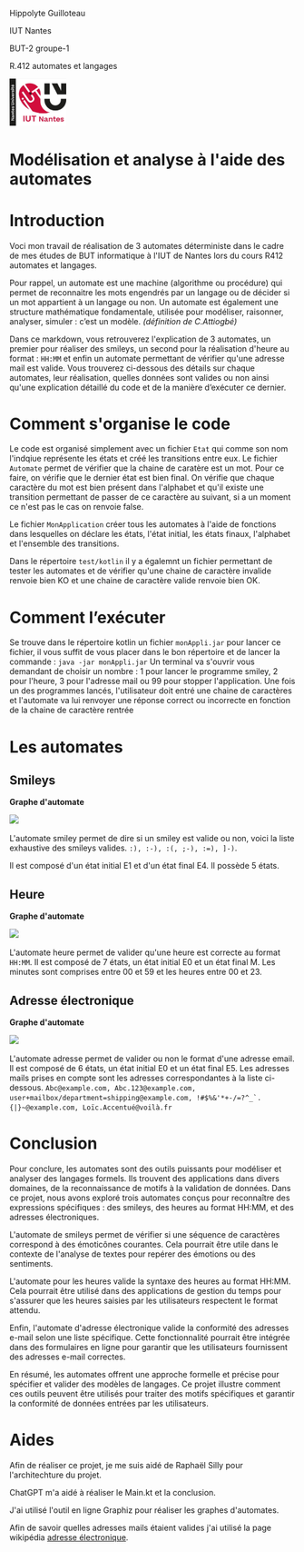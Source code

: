 Hippolyte Guilloteau

IUT Nantes

BUT-2 groupe-1

R.412 automates et langages

<img src="./image/logojpg.jpg" width="100">

# Modélisation et analyse à l'aide des automates

# Introduction

Voci mon travail de réalisation de 3 automates déterministe dans le cadre de mes études de BUT informatique à l'IUT de Nantes
lors du cours R412 automates et langages. 

Pour rappel, un automate est une machine (algorithme ou procédure) qui permet de reconnaitre les 
mots engendrés par un langage ou de décider si un mot appartient à un langage ou non.
Un automate est également une structure mathématique fondamentale, utilisée
pour modéliser, raisonner, analyser, simuler : c’est un modèle.
_(définition de C.Attiogbé)_

Dans ce markdown, vous retrouverez l'explication de 3 automates, 
un premier pour réaliser des smileys, 
un second pour la réalisation d'heure au format : `HH:MM` 
et enfin un automate permettant de vérifier qu'une adresse mail est valide. 
Vous trouverez ci-dessous des détails sur chaque automates, leur réalisation, 
quelles données sont valides ou non ainsi qu'une explication détaillé du code et de la manière d’exécuter ce dernier.

# Comment s'organise le code

Le code est organisé simplement avec un fichier ```Etat``` qui comme son nom l'indqiue représente les états et créé les transitions entre eux. 
Le fichier ```Automate``` permet de vérifier que la chaine de caratère est un mot. Pour ce faire, on vérifie que le dernier état est bien final. 
On vérifie que chaque caractère du mot est bien présent dans l'alphabet et qu'il existe une transition permettant de passer de ce caractère au suivant, 
si a un moment ce n'est pas le cas on renvoie false.

Le fichier ```MonApplication``` créer tous les automates à l'aide de fonctions dans lesquelles on déclare 
les états, l'état initial, les états finaux, l'alphabet et l'ensemble des transitions.

Dans le répertoire ```test/kotlin``` il y a égalemnt un fichier permettant de tester les automates et de vérifier qu'une chaine de caractère invalide renvoie bien KO 
et une chaine de caractère valide renvoie bien OK. 

# Comment l’exécuter

Se trouve dans le répertoire kotlin un fichier ```monAppli.jar``` pour lancer ce fichier, il vous suffit de vous placer dans le bon répertoire et de lancer la commande :
```java -jar monAppli.jar```
Un terminal va s'ouvrir vous demandant de choisir un nombre : 1 pour lancer le programme smiley, 2 pour l'heure, 3 pour l'adresse mail ou 99 pour stopper l'application.
Une fois un des programmes lancés, l'utilisateur doit entré une chaine de caractères et l'automate va lui renvoyer une réponse correct ou incorrecte en fonction de la chaine de caractère rentrée

# Les automates

<h2>Smileys</h2>

**Graphe d'automate**

<img src="./image/graphe_smiley.svg">

L'automate smiley permet de dire si un smiley est valide ou non, voici la liste exhaustive des smileys valides.
```:), :-), :(, ;-), :=), ]-)```.

Il est composé d'un état initial E1 et d'un état final E4. Il possède 5 états.

<h2>Heure</h2>

**Graphe d'automate**

<img src="./image/graphe_heure.svg">

L'automate heure permet de valider qu'une heure est correcte au format ```HH:MM```. 
Il est composé de 7 états, un état initial E0 et un état final M. 
Les minutes sont comprises entre 00 et 59 et les heures entre 00 et 23.

<h2>Adresse électronique</h2>

**Graphe d'automate**

<img src="./image/graphe_adressemail.svg">

L'automate adresse permet de valider ou non le format d'une adresse email. 
Il est composé de 6 états, un état initial E0 et un état final E5.
Les adresses mails prises en compte sont les adresses correspondantes à la liste ci-dessous.
```Abc@example.com, Abc.123@example.com, user+mailbox/department=shipping@example.com, !#$%&'*+-/=?^_`.{|}~@example.com, Loïc.Accentué@voilà.fr```

# Conclusion 

Pour conclure, les automates sont des outils puissants pour modéliser et analyser des langages formels. Ils trouvent des applications dans divers domaines, de la reconnaissance de motifs à la validation de données. Dans ce projet, nous avons exploré trois automates conçus pour reconnaître des expressions spécifiques : des smileys, des heures au format HH:MM, et des adresses électroniques.

L'automate de smileys permet de vérifier si une séquence de caractères correspond à des émoticônes courantes. Cela pourrait être utile dans le contexte de l'analyse de textes pour repérer des émotions ou des sentiments.

L'automate pour les heures valide la syntaxe des heures au format HH:MM. Cela pourrait être utilisé dans des applications de gestion du temps pour s'assurer que les heures saisies par les utilisateurs respectent le format attendu.

Enfin, l'automate d'adresse électronique valide la conformité des adresses e-mail selon une liste spécifique. Cette fonctionnalité pourrait être intégrée dans des formulaires en ligne pour garantir que les utilisateurs fournissent des adresses e-mail correctes.

En résumé, les automates offrent une approche formelle et précise pour spécifier et valider des modèles de langages. Ce projet illustre comment ces outils peuvent être utilisés pour traiter des motifs spécifiques et garantir la conformité de données entrées par les utilisateurs.

# Aides 
Afin de réaliser ce projet, je me suis aidé de Raphaël Silly pour l'architechture du projet.

ChatGPT m'a aidé à réaliser le Main.kt et la conclusion. 

J'ai utilisé l'outil en ligne Graphiz pour réaliser les graphes d'automates. 

Afin de savoir quelles adresses mails étaient valides j'ai utilisé la page wikipédia [adresse électronique](https://fr.wikipedia.org/wiki/Adresse_%C3%A9lectronique).
